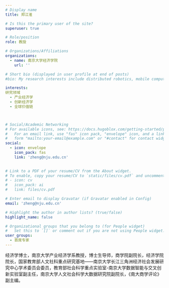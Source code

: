 ```yaml
---
# Display name
title: 郑江淮

# Is this the primary user of the site?
superuser: true

# Role/position
role: 教授

# Organizations/Affiliations
organizations:
  - name: 南京大学经济学院
    url: ''

# Short bio (displayed in user profile at end of posts)
#bio: My research interests include distributed robotics, mobile computing and programmable matter.

interests:
研究领域
  - 产业经济学
  - 创新经济学
  - 全球价值链



# Social/Academic Networking
# For available icons, see: https://docs.hugoblox.com/getting-started/page-builder/#icons
#   For an email link, use "fas" icon pack, "envelope" icon, and a link in the
#   form "mailto:your-email@example.com" or "#contact" for contact widget.
social:
  - icon: envelope
    icon_pack: fas
    link: 'zheng@nju.edu.cn'

  
# Link to a PDF of your resume/CV from the About widget.
# To enable, copy your resume/CV to `static/files/cv.pdf` and uncomment the lines below.
# - icon: cv
#   icon_pack: ai
#   link: files/cv.pdf

# Enter email to display Gravatar (if Gravatar enabled in Config)
email: 'zheng@nju.edu.cn'

# Highlight the author in author lists? (true/false)
highlight_name: false

# Organizational groups that you belong to (for People widget)
#   Set this to `[]` or comment out if you are not using People widget.
user_groups:
  - 首席专家
---
```


经济学博士，南京大学产业经济学系教授，博士生导师，商学院副院长，经济学院院长，国家教育部人文社科重点研究基地——南京大学长江三角洲经济社会发展研究中心学术委员会委员，教育部社会科学重点实验室-南京大学数据智能与交叉创新实验室副主任，南京大学人文社会科学大数据研究院副院长，《南大商学评论》副主编。
